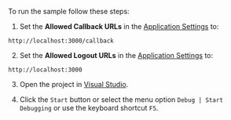 To run the sample follow these steps:

1) Set the **Allowed Callback URLs** in the [Application Settings](${manage_url}/#/applications/${account.clientId}/settings) to:
```text
http://localhost:3000/callback
```

2) Set the **Allowed Logout URLs** in the [Application Settings](${manage_url}/#/applications/${account.clientId}/settings) to:
```text
http://localhost:3000
```

3) Open the project in [Visual Studio](https://visualstudio.microsoft.com/vs/).

4) Click the `Start` button or select the menu option `Debug | Start Debugging` or use the keyboard shortcut `F5`.